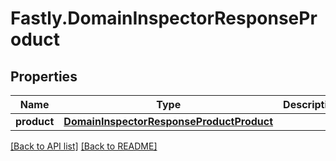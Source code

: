 # Fastly.DomainInspectorResponseProduct

## Properties

Name | Type | Description | Notes
------------ | ------------- | ------------- | -------------
**product** | [**DomainInspectorResponseProductProduct**](DomainInspectorResponseProductProduct.md) |  | [optional] 


[[Back to API list]](../../README.md#endpoints) [[Back to README]](../../README.md)
